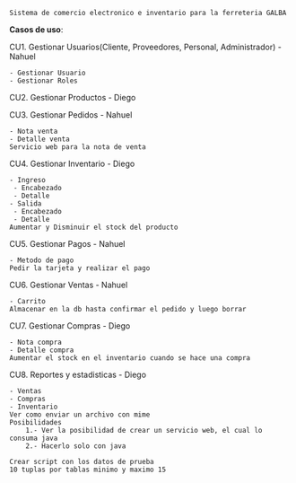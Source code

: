 
	Sistema de comercio electronico e inventario para la ferreteria GALBA


**Casos de uso**:

CU1. Gestionar Usuarios(Cliente, Proveedores, Personal, Administrador) - Nahuel

	- Gestionar Usuario
	- Gestionar Roles

CU2. Gestionar Productos - Diego

CU3. Gestionar Pedidos - Nahuel
	
	- Nota venta
  	- Detalle venta
	Servicio web para la nota de venta

CU4. Gestionar Inventario - Diego
	
	- Ingreso
	 - Encabezado
	 - Detalle
	- Salida
	 - Encabezado
	 - Detalle
	Aumentar y Disminuir el stock del producto

CU5. Gestionar Pagos - Nahuel

	- Metodo de pago
	Pedir la tarjeta y realizar el pago		

CU6. Gestionar Ventas - Nahuel

	- Carrito
	Almacenar en la db hasta confirmar el pedido y luego borrar

CU7. Gestionar Compras - Diego

	- Nota compra
	- Detalle compra 
	Aumentar el stock en el inventario cuando se hace una compra

CU8. Reportes y estadisticas - Diego

	- Ventas
	- Compras
	- Inventario 
	Ver como enviar un archivo con mime
	Posibilidades
		1.- Ver la posibilidad de crear un servicio web, el cual lo consuma java
		2.- Hacerlo solo con java

	Crear script con los datos de prueba
	10 tuplas por tablas minimo y maximo 15	


